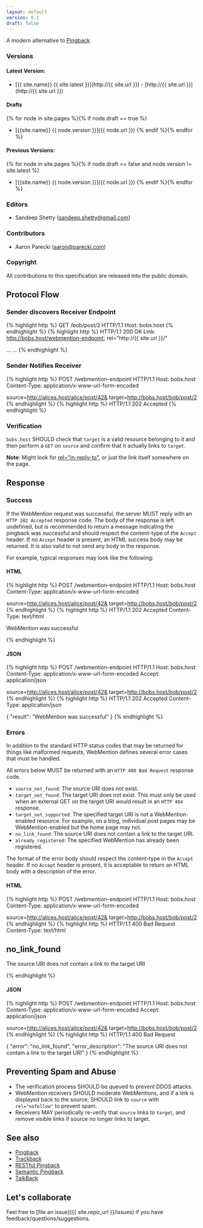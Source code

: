 ```yaml
---
layout: default
version: 0.1
draft: false
---
```


A modern alternative to [Pingback](http://www.hixie.ch/specs/pingback/pingback).


### Versions

#### Latest Version:
- [{{ site.name}} {{ site.latest }}](http://{{ site.url }}) - [http://{{ site.url }}](http://{{ site.url }})

#### Drafts
{% for node in site.pages %}{% if node.draft == true %}
- [{{site.name}} {{ node.version }}]({{ node.url }})
{% endif %}{% endfor %}
 
#### Previous Versions:
{% for node in site.pages %}{% if node.draft == false and node.version != site.latest %}
- [{{site.name}} {{ node.version }}]({{ node.url }})
{% endif %}{% endfor %}

### Editors
* Sandeep Shetty ([sandeep.shetty@gmail.com](mailto:sandeep.shetty@gmail.com))

### Contributors
* Aaron Parecki ([aaron@parecki.com](mailto:aaron@parecki.com))

### Copyright
All contributions to this specification are released into the public domain.


## Protocol Flow

### Sender discovers Receiver Endpoint

{% highlight http %}
GET /bob/post/2 HTTP/1.1
Host: bobs.host
{% endhighlight %}
{% highlight http %}
HTTP/1.1 200 OK
Link: <http://bobs.host/webmention-endpoint>; rel="http://{{ site.url }}/"

<html>
...
<link href="http://bobs.host/webmention-endpoint" rel="http://{{ site.url }}/" />
...
{% endhighlight %}


### Sender Notifies Receiver

{% highlight http %}
POST /webmention-endpoint HTTP/1.1
Host: bobs.host
Content-Type: application/x-www-url-form-encoded

source=http://alices.host/alice/post/42&
target=http://bobs.host/bob/post/2
{% endhighlight %}
{% highlight http %}
HTTP/1.1 202 Accepted
{% endhighlight %}  

### Verification
`bobs.host` SHOULD check that `target` is a valid resource belonging to it and then perform a `GET` on `source` and confirm that it actually links to `target`.

**Note**: Might look for [rel="in-reply-to"](http://microformats.org/wiki/comment-brainstorming#hAtom_and_in-reply-to), or just the link itself somewhere on the page.

## Response

### Success

If the WebMention request was successful, the server MUST reply with an `HTTP 202 Accepted` response code. The body of the response is left undefined, but is recommended to return a message indicating the pingback was successful and should respect the content-type of the `Accept` header. If no `Accept` header is present, an HTML success body may be returned. It is also valid to not send any body in the response.

For example, typical responses may look like the following:

#### HTML

{% highlight http %}
POST /webmention-endpoint HTTP/1.1
Host: bobs.host
Content-Type: application/x-www-url-form-encoded

source=http://alices.host/alice/post/42&
target=http://bobs.host/bob/post/2
{% endhighlight %}
{% highlight http %}
HTTP/1.1 202 Accepted
Content-Type: text/html

<!DOCTYPE html>
<html>
  <head>
    <title>WebMention</title>
  </head>
  <body>
	<p>WebMention was successful</p>
  </body>
</html>
{% endhighlight %}

#### JSON

{% highlight http %}
POST /webmention-endpoint HTTP/1.1
Host: bobs.host
Content-Type: application/x-www-url-form-encoded
Accept: application/json

source=http://alices.host/alice/post/42&
target=http://bobs.host/bob/post/2
{% endhighlight %}
{% highlight http %}
HTTP/1.1 202 Accepted
Content-Type: application/json

{
  "result": "WebMention was successful"
}
{% endhighlight %}


### Errors

In addition to the standard HTTP status codes that may be returned for things like malformed requests, WebMention defines several error cases that must be handled.

All errors below MUST be returned with an `HTTP 400 Bad Request` response code.

* `source_not_found`: The source URI does not exist.
* `target_not_found`: The target URI does not exist. This must only be used when an external GET on the target URI would result in an `HTTP 404` response.
* `target_not_supported`: The specified target URI is not a WebMention-enabled resource. For example, on a blog, individual post pages may be WebMention-enabled but the home page may not.
* `no_link_found`: The source URI does not contain a link to the target URI.
* `already_registered`: The specified WebMention has already been registered.

The format of the error body should respect the content-type in the `Accept` header. If no `Accept` header is present, it is acceptable to return an HTML body with a description of the error.

#### HTML

{% highlight http %}
POST /webmention-endpoint HTTP/1.1
Host: bobs.host
Content-Type: application/x-www-url-form-encoded

source=http://alices.host/alice/post/42&
target=http://bobs.host/bob/post/2
{% endhighlight %}
{% highlight http %}
HTTP/1.1 400 Bad Request
Content-Type: text/html

<!DOCTYPE html>
<html>
  <head>
    <title>WebMention Error</title>
  </head>
  <body>
    <h2>no_link_found</h2>
    <p>The source URI does not contain a link to the target URI</p>
  </body>
</html>
{% endhighlight %}

#### JSON

{% highlight http %}
POST /webmention-endpoint HTTP/1.1
Host: bobs.host
Content-Type: application/x-www-url-form-encoded
Accept: application/json

source=http://alices.host/alice/post/42&
target=http://bobs.host/bob/post/2
{% endhighlight %}
{% highlight http %}
HTTP/1.1 400 Bad Request

{
  "error": "no_link_found",
  "error_description": "The source URI does not contain a link to the target URI"
}
{% endhighlight %}



## Preventing Spam and Abuse
* The verification process SHOULD be queued to prevent DDOS attacks.
* WebMention receivers SHOULD moderate WebMentions, and if a link is displayed back to the source, SHOULD link to `source` with `rel="nofollow"` to prevent spam.
* Receivers MAY periodically re-verify that `source` links to `target`, and remove visible links if source no longer links to target.



## See also

* [Pingback](http://www.hixie.ch/specs/pingback/pingback)
* [Trackback](http://archive.cweiske.de/trackback/trackback-1.2.html)
* [RESTful Pingback](http://www.w3.org/wiki/Pingback)
* [Semantic Pingback](http://aksw.org/projects/semanticpingback)
* [TalkBack](http://elie.im/publication/reclaiming-the-blogosphere-talkBack-a-secure-linkBack-protocol-for-weblogs#.UIWq_k4geoM)

## Let's collaborate
Feel free to [file an issue]({{ site.repo_url }}/issues) if you have feedback/questions/suggestions.
